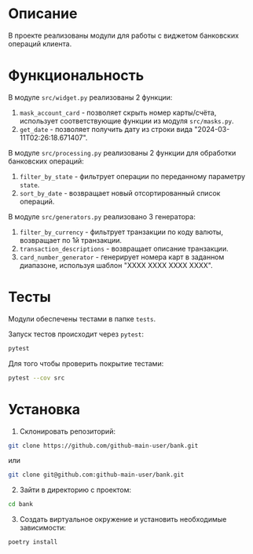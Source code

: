# Описание
В проекте реализованы модули для работы с виджетом банковских операций клиента.

# Функциональность
В модуле `src/widget.py` реализованы 2 функции:
1. `mask_account_card` - позволяет скрыть номер карты/счёта, использует соответствующие функции из модуля `src/masks.py`.
2. `get_date` - позволяет получить дату из строки вида "2024-03-11T02:26:18.671407".

В модуле `src/processing.py` реализованы 2 функции для обработки банковских операций:
1. `filter_by_state` - фильтрует операции по переданному параметру `state`.
2. `sort_by_date` - возвращает новый отсортированный список операций.

В модуле `src/generators.py` реализовано 3 генератора:
1. `filter_by_currency` - фильтрует транзакции по коду валюты, возвращает по 1й транзакции.
2. `transaction_descriptions` - возвращает описание транзакции.
3. `card_number_generator` - генерирует номера карт в заданном диапазоне, используя шаблон "XXXX XXXX XXXX XXXX".

# Тесты
Модули обеспечены тестами в папке `tests`.

Запуск тестов происходит через `pytest`:
```bash
pytest
```
Для того чтобы проверить покрытие тестами:
```bash
pytest --cov src
```

# Установка

1. Склонировать репозиторий:
```bash
git clone https://github.com/github-main-user/bank.git
```
или
```bash
git clone git@github.com:github-main-user/bank.git
```

2. Зайти в директорию с проектом:
```bash
cd bank
```

3. Создать виртуальное окружение и установить необходимые зависимости:
```bash
poetry install
```
